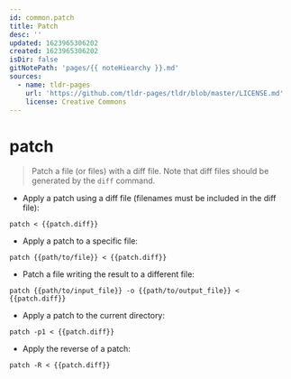 ```yaml
---
id: common.patch
title: Patch
desc: ''
updated: 1623965306202
created: 1623965306202
isDir: false
gitNotePath: 'pages/{{ noteHiearchy }}.md'
sources:
  - name: tldr-pages
    url: 'https://github.com/tldr-pages/tldr/blob/master/LICENSE.md'
    license: Creative Commons
---
```

# patch

> Patch a file (or files) with a diff file.
> Note that diff files should be generated by the `diff` command.

- Apply a patch using a diff file (filenames must be included in the diff file):

`patch < {{patch.diff}}`

- Apply a patch to a specific file:

`patch {{path/to/file}} < {{patch.diff}}`

- Patch a file writing the result to a different file:

`patch {{path/to/input_file}} -o {{path/to/output_file}} < {{patch.diff}}`

- Apply a patch to the current directory:

`patch -p1 < {{patch.diff}}`

- Apply the reverse of a patch:

`patch -R < {{patch.diff}}`


